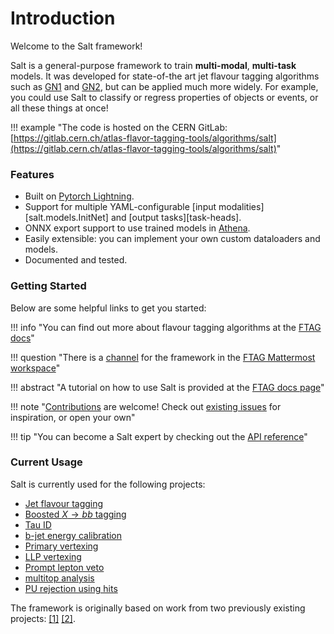 # Introduction

Welcome to the Salt framework!

Salt is a general-purpose framework to train **multi-modal**, **multi-task** models.
It was developed for state-of-the art jet flavour tagging algorithms such as [GN1](https://ftag.docs.cern.ch/algorithms/GN1/) and [GN2](https://ftag.docs.cern.ch/algorithms/GN2/), but can be applied much more widely.
For example, you could use Salt to classify or regress properties of objects or events, or all these things at once!

!!! example "The code is hosted on the CERN GitLab: [https://gitlab.cern.ch/atlas-flavor-tagging-tools/algorithms/salt](https://gitlab.cern.ch/atlas-flavor-tagging-tools/algorithms/salt)"

### Features

- Built on [Pytorch Lightning](https://lightning.ai/docs/pytorch/stable/).
- Support for multiple YAML-configurable [input modalities][salt.models.InitNet] and [output tasks][task-heads].
- ONNX export support to use trained models in [Athena](https://gitlab.cern.ch/atlas/athena/).
- Easily extensible: you can implement your own custom dataloaders and models.
- Documented and tested.

### Getting Started

Below are some helpful links to get you started:

!!! info "You can find out more about flavour tagging algorithms at the [FTAG docs](https://ftag.docs.cern.ch/)"

!!! question "There is a [channel](https://mattermost.web.cern.ch/aft-algs/channels/gnns) for the framework in the [FTAG Mattermost workspace](https://mattermost.web.cern.ch/signup_user_complete/?id=1wicts5csjd49kg7uymwwt9aho&md=link&sbr=su)"

!!! abstract "A tutorial on how to use Salt is provided at the [FTAG docs page](https://ftag.docs.cern.ch/software/tutorials/tutorial-salt/)"

!!! note "[Contributions](contributing) are welcome! Check out [existing issues](https://gitlab.cern.ch/atlas-flavor-tagging-tools/algorithms/salt/-/issues) for inspiration, or open your own"

!!! tip "You can become a Salt expert by checking out the [API reference](api/data)"

### Current Usage

Salt is currently used for the following projects:

- [Jet flavour tagging](https://ftag.docs.cern.ch/algorithms/GN2/)
- [Boosted $X \rightarrow bb$ tagging](https://cds.cern.ch/record/2866601)
- [Tau ID](https://indico.cern.ch/event/1280531/timetable/?view=standard#153-new-identification-and-tag)
- [b-jet energy calibration](https://indico.cern.ch/event/1280531/timetable/?view=standard#131-b-jet-regression-effort-su)
- [Primary vertexing](https://indico.cern.ch/event/1311519/timetable/?view=standard#25-leveraging-the-ftag-softwar)
- [LLP vertexing](https://indico.cern.ch/event/1311519/timetable/?view=standard#25-leveraging-the-ftag-softwar)
- [Prompt lepton veto](https://indico.cern.ch/event/1341494/contributions/5647850/attachments/2742923/4771964/PLIV_ftagTPLT_20231030_pgadow.pdf)
- [multitop analysis](https://indico.cern.ch/event/1344154/contributions/5657769/subcontributions/452377/attachments/2754554/4795867/metsai_20231115.pdf)
- [PU rejection using hits](https://its.cern.ch/jira/browse/ATR-28390)

The framework is originally based on work from two previously existing projects: [[1]](https://gitlab.cern.ch/atlas-flavor-tagging-tools/algorithms/GNNJetTagger) [[2]](https://gitlab.cern.ch/mleigh/flavour_tagging/).
